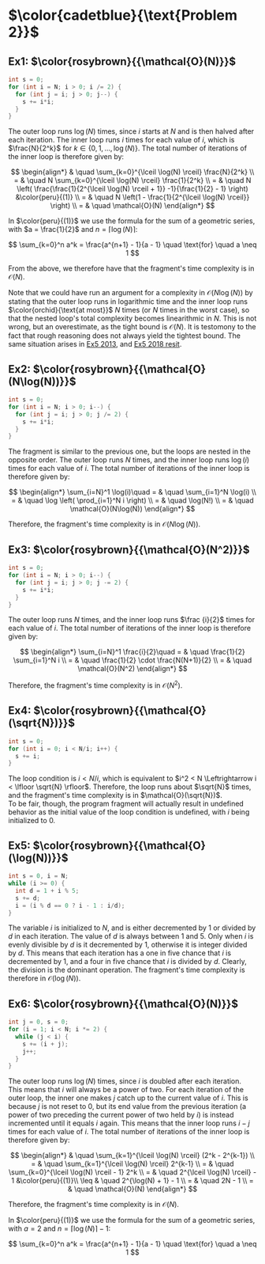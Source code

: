 # $\color{cadetblue}{\text{Problem 2}}$

## Ex1: $\color{rosybrown}{{\mathcal{O}(N)}}$

```c
int s = 0;
for (int i = N; i > 0; i /= 2) {
  for (int j = i; j > 0; j--) {
    s += i*i;
  }
}
```

The outer loop runs $\log(N)$ times, since $i$ starts at $N$ and is then halved after each iteration. The inner loop runs $i$ times for each value of $i$, which is $\frac{N}{2^k}$ for $k \in \lbrace 0, 1, \dots, \log(N) \rbrace$. The total number of iterations of the inner loop is therefore given by:

$$
\begin{align*}
& \quad \sum_{k=0}^{\lceil \log(N) \rceil} \frac{N}{2^k} \\
= & \quad N \sum_{k=0}^{\lceil \log(N) \rceil} \frac{1}{2^k} \\
= & \quad N \left( \frac{\frac{1}{2^{\lceil \log(N) \rceil + 1}} -1}{\frac{1}{2} - 1} \right) &\color{peru}{(1)} \\
= & \quad N \left(1 - \frac{1}{2^{\lceil \log(N) \rceil}} \right) \\
= & \quad \mathcal{O}(N)
\end{align*}
$$

In $\color{peru}{(1)}$ we use the formula for the sum of a geometric series, with $a = \frac{1}{2}$ and $n = \lceil \log(N) \rceil$:

$$
\sum_{k=0}^n a^k = \frac{a^{n+1} - 1}{a - 1} \quad \text{for} \quad a \neq 1
$$

From the above, we therefore have that the fragment's time complexity is in $\mathcal{O}(N)$.

Note that we could have run an argument for a complexity in $\mathcal{O}(N \log(N))$ by stating that the outer loop runs in logarithmic time and the inner loop runs $\color{orchid}{\text{at most}}$ $N$ times (or $N$ times in the worst case), so that the nested loop's total complexity becomes linearithmic in $N$. This is not wrong, but an overestimate, as the tight bound is $\mathcal{O}(N)$. It is testomony to the fact that rough reasoning does not always yield the tightest bound. The same situation arises in [Ex5 2013](https://github.com/pl3onasm/Imperative-programming/blob/main/IP-Finals/2013/problem3.md#ex5-colorrosybrownmathcalon), and [Ex5 2018 resit](https://github.com/pl3onasm/Imperative-programming/blob/main/IP-Finals/2018resit/problem2.md#ex5-colorrosybrownmathcalon).

## Ex2: $\color{rosybrown}{{\mathcal{O}(N\log(N))}}$

```c
int s = 0;
for (int i = N; i > 0; i--) {
  for (int j = i; j > 0; j /= 2) {
    s += i*i;
  }
}
```

The fragment is similar to the previous one, but the loops are nested in the opposite order. The outer loop runs $N$ times, and the inner loop runs $\log(i)$ times for each value of $i$. The total number of iterations of the inner loop is therefore given by:

$$
\begin{align*}
\sum_{i=N}^1 \log(i)\quad 
= & \quad \sum_{i=1}^N \log(i) \\
= & \quad \log \left( \prod_{i=1}^N i \right) \\
= & \quad \log(N!) \\
= & \quad \mathcal{O}(N\log(N))
\end{align*}
$$

Therefore, the fragment's time complexity is in $\mathcal{O}(N\log(N))$.

## Ex3: $\color{rosybrown}{{\mathcal{O}(N^2)}}$

```c
int s = 0;
for (int i = N; i > 0; i--) {
  for (int j = i; j > 0; j -= 2) {
    s += i*i;
  }
}
```

The outer loop runs $N$ times, and the inner loop runs $\frac {i}{2}$ times for each value of $i$. The total number of iterations of the inner loop is therefore given by:

$$
\begin{align*}
 \sum_{i=N}^1 \frac{i}{2}\quad
= & \quad \frac{1}{2} \sum_{i=1}^N i \\
= & \quad \frac{1}{2} \cdot \frac{N(N+1)}{2} \\
= & \quad \mathcal{O}(N^2)
\end{align*}
$$

Therefore, the fragment's time complexity is in $\mathcal{O}(N^2)$.

## Ex4: $\color{rosybrown}{{\mathcal{O}(\sqrt{N})}}$

```c
int s = 0;
for (int i = 0; i < N/i; i++) {
  s += i;
}
```

The loop condition is $i < N/i$, which is equivalent to $i^2 < N \Leftrightarrow i < \lfloor \sqrt{N} \rfloor$. Therefore, the loop runs about $\sqrt{N}$ times, and the fragment's time complexity is in $\mathcal{O}(\sqrt{N})$.  
To be fair, though, the program fragment will actually result in undefined behavior as the initial value of the loop condition is undefined, with $i$ being initialized to 0.

## Ex5: $\color{rosybrown}{{\mathcal{O}(\log(N))}}$

```c
int s = 0, i = N;
while (i >= 0) {
  int d = 1 + i % 5;
  s += d;
  i = (i % d == 0 ? i - 1 : i/d);
}
```

The variable $i$ is initialized to $N$, and is either decremented by $1$ or divided by $d$ in each iteration. The value of $d$ is always between $1$ and $5$. Only when $i$ is evenly divisible by $d$ is it decremented by $1$, otherwise it is integer divided by $d$. This means that each iteration has a one in five chance that $i$ is decremented by $1$, and a four in five chance that $i$ is divided by $d$. Clearly, the division is the dominant operation. The fragment's time complexity is therefore in $\mathcal{O}(\log(N))$.

## Ex6: $\color{rosybrown}{{\mathcal{O}(N)}}$

```c
int j = 0, s = 0;
for (i = 1; i < N; i *= 2) {
  while (j < i) {
    s += (i + j);
    j++;
  }
}
```

The outer loop runs $\log(N)$ times, since $i$ is doubled after each iteration. This means that $i$ will always be a power of two. For each iteration of the outer loop, the inner one makes $j$ catch up to the current value of $i$. This is because $j$ is not reset to 0, but its end value from the previous iteration (a power of two preceding the current power of two held by $i$) is instead incremented until it equals $i$ again. This means that the inner loop runs $i - j$ times for each value of $i$. The total number of iterations of the inner loop is therefore given by:

$$
\begin{align*}
& \quad \sum_{k=1}^{\lceil \log(N) \rceil} (2^k - 2^{k-1}) \\
= & \quad \sum_{k=1}^{\lceil \log(N) \rceil} 2^{k-1} \\
= & \quad \sum_{k=0}^{\lceil \log(N) \rceil - 1} 2^k \\
= & \quad 2^{\lceil \log(N) \rceil} - 1 &\color{peru}{(1)}\\
\leq & \quad 2^{\log(N) + 1} - 1 \\
= & \quad 2N - 1 \\
= & \quad \mathcal{O}(N)
\end{align*}
$$

Therefore, the fragment's time complexity is in $\mathcal{O}(N)$.

In $\color{peru}{(1)}$ we use the formula for the sum of a geometric series, with $a = 2$ and $n = \lceil \log(N) \rceil - 1$:

$$
\sum_{k=0}^n a^k = \frac{a^{n+1} - 1}{a - 1} \quad \text{for} \quad a \neq 1
$$
